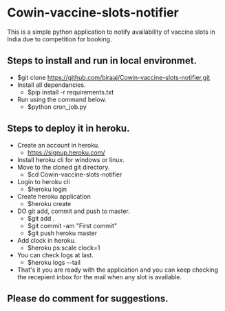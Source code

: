 # Cowin-vaccine-slots-notifier
This is a simple python application to notify availability of vaccine slots in India due to competition for booking.

## Steps to install and run in local environmet.
- $git clone https://github.com/biraaj/Cowin-vaccine-slots-notifier.git
- Install all dependancies.
	- $pip install -r requirements.txt
- Run using the command below. 
	- $python cron_job.py
	
## Steps to deploy it in heroku.
- Create an account in heroku.
	- https://signup.heroku.com/
- Install heroku cli for windows or linux.
- Move to the cloned git directory.
	- $cd Cowin-vaccine-slots-notifier
- Login to heroku cli
	- $heroku login
- Create heroku application
	- $heroku create
- DO git add, commit and push to master.
	- $git add .
	- $git commit -am "First commit"
	- $git push heroku master
- Add clock in heroku.
	- $heroku ps:scale clock=1
- You can check logs at last.
	- $heroku logs --tail
- That's it you are ready with the application and you can keep checking the recepient inbox for the mail when any slot is available.

## Please do comment for suggestions.